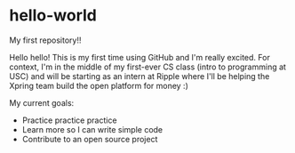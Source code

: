 # hello-world
My first repository!!

Hello hello! This is my first time using GitHub and I'm really excited. For context, I'm in the middle of my first-ever CS class (intro to programming at USC) and will be starting as an intern at Ripple where I'll be helping the Xpring team build the open platform for money :)

My current goals:
- Practice practice practice
- Learn more so I can write simple code
- Contribute to an open source project
